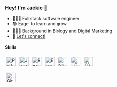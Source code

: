 ### Hey! I'm Jackie 👋
- 👩🏻‍💻  Full stack software engineer
- 📚  Eager to learn and grow
- 👩🏻‍🔬  Background in Biology and Digital Marketing
- 💌 [Let's connect!](https://www.linkedin.com/in/jacquelinezhou/)

#### Skills
<p>
  <a href="https://www.python.org/"> <img src="https://cdn.svgporn.com/logos/python.svg" alt="Python" height="30" style="vertical-align:top; margin:4px"></a>
  <a href="https://developer.mozilla.org/en-US/docs/Web/JavaScript" target="_blank" rel="noopener noreferrer"> <img src="https://cdn.svgporn.com/logos/javascript.svg" alt="JavaScript" height="30" style="vertical-align:top; margin:4px"></a>
  <a href="https://reactjs.org/" target="_blank" rel="noopener noreferrer"> <img src="https://cdn.svgporn.com/logos/react.svg" alt="React" height="30" style="vertical-align:top; margin:4px"></a>
  <a href="https://expressjs.com/"> <img src="https://symbols.getvecta.com/stencil_79/88_expressjs-icon.54bb6035d3.svg" alt="Express" height="30" style="vertical-align:top; margin:4px"></a>
  <a href="https://nodejs.org/"> <img src="https://cdn.svgporn.com/logos/nodejs.svg" alt="Node" height="30" style="vertical-align:top; margin:4px"></a>
  <a href="https://developer.mozilla.org/en-US/docs/Glossary/HTML5"> <img src="https://upload.wikimedia.org/wikipedia/commons/thumb/6/61/HTML5_logo_and_wordmark.svg/260px-HTML5_logo_and_wordmark.svg.png" alt="HTML" height="30" style="vertical-align:top; margin:4px"></a>
  <a href="https://developer.mozilla.org/en-US/docs/Web/CSS"> <img src="https://upload.wikimedia.org/wikipedia/commons/thumb/d/d5/CSS3_logo_and_wordmark.svg/240px-CSS3_logo_and_wordmark.svg.png" alt="CSS" height="30" style="vertical-align:top; margin:4px"></a>
  
  <a href="https://git-scm.com/"> <img src="https://git-scm.com/images/logos/downloads/Git-Icon-1788C.png" alt="Git" height="30" style="vertical-align:top; margin:4px"></a>
 
</p>

<!--
**jacqizee/jacqizee** is a ✨ _special_ ✨ repository because its `README.md` (this file) appears on your GitHub profile.

Here are some ideas to get you started:

- 🔭 I’m currently working on ...
- 🌱 I’m currently learning ...
- 👯 I’m looking to collaborate on ...
- 🤔 I’m looking for help with ...
- 💬 Ask me about ...
- 📫 How to reach me: ...
- 😄 Pronouns: ...
- ⚡ Fun fact: ...
-->
